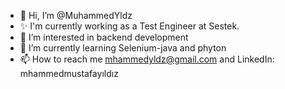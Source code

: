 - 👋 Hi, I’m @MuhammedYldz
- ✨ I'm currently working as a Test Engineer at Sestek. 
- 👀 I’m interested in backend development
- 🌱 I’m currently learning Selenium-java and phyton
- 📫 How to reach me mhammedyldz@gmail.com and LinkedIn: mhammedmustafayıldız

<!---
MuhammedYldz/MuhammedYldz is a ✨ special ✨ repository because its `README.md` (this file) appears on your GitHub profile.
You can click the Preview link to take a look at your changes.
--->

